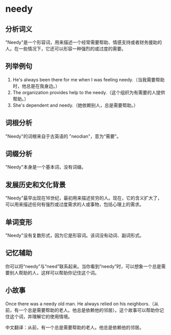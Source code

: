 # needy

## 分析词义

  

"Needy"是一个形容词，用来描述一个经常需要帮助、情感支持或者财务援助的人。在一些情况下，它还可以形容一种强烈的或过度的需要。

  

## 列举例句

  

1.  He's always been there for me when I was feeling needy.（当我需要帮助时，他总是在我身边。）
2.  The organization provides help to the needy.（这个组织为有需要的人提供帮助。）
3.  She's dependent and needy.（她依赖别人，总是需要帮助。）

  

## 词根分析

  

"Needy"的词根来自于古英语的 "neodian"，意为“需要”。

  

## 词缀分析

  

"Needy"本身是一个基本词，没有词缀。

  

## 发展历史和文化背景

  

"Needy"最早出现在16世纪，最初用来描述贫穷的人。现在，它的含义扩大了，可以用来描述任何有强烈或过度需求的人或事物，包括心理上的需求。

  

## 单词变形

  

"Needy"没有复数形式，因为它是形容词。该词没有动词、副词形式。

  

## 记忆辅助

  

你可以将“needy”与“need”联系起来。当你看到“needy”时，可以想象一个总是需要别人帮助的人，这样可以帮助你记住这个词。

  

## 小故事

  

Once there was a needy old man. He always relied on his neighbors.（从前，有一个总是需要帮助的老人。他总是依赖他的邻居）。这个故事可以帮助你记住这个词，并理解它的使用情境。

  

中文翻译：从前，有一个总是需要帮助的老人。他总是依赖他的邻居。
